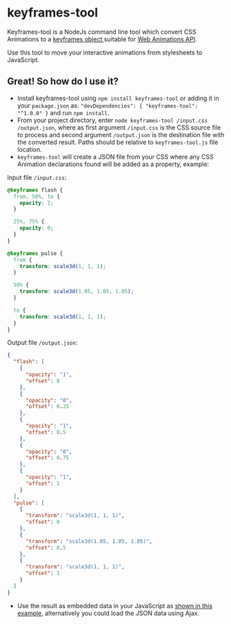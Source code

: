# keyframes-tool

Keyframes-tool is a NodeJs command line tool which convert CSS Animations to a [keyframes object ](https://w3c.github.io/web-animations/#processing-a-keyframes-argument) suitable for [Web Animations API](https://w3c.github.io/web-animations/).

Use this tool to move your interactive animations from stylesheets to JavaScript.


## Great! So how do I use it?

- Install keyframes-tool using `npm install keyframes-tool` or adding it in your `package.json` as: `"devDependencies": { "keyframes-tool": "^1.0.0" }` and run `npm install`.
- From your project directory, enter `node keyframes-tool /input.css /output.json`,
where as first argument `/input.css` is the CSS source file to process and second argument `/output.json` is the destination file with the converted result.
Paths should be relative to `keyframes-tool.js` file location.
- `keyframes-tool` will create a JSON file from your CSS where any CSS Animation declarations found will be added as a property, example:

Input file `/input.css`:
```css
@keyframes flash {
  from, 50%, to {
    opacity: 1;
  }

  25%, 75% {
    opacity: 0;
  }
}

@keyframes pulse {
  from {
    transform: scale3d(1, 1, 1);
  }

  50% {
    transform: scale3d(1.05, 1.05, 1.05);
  }

  to {
    transform: scale3d(1, 1, 1);
  }
}

```
Output file `/output.json`:

```json
{
  "flash": [
    {
      "opacity": "1",
      "offset": 0
    },
    {
      "opacity": "0",
      "offset": 0.25
    },
    {
      "opacity": "1",
      "offset": 0.5
    },
    {
      "opacity": "0",
      "offset": 0.75
    },
    {
      "opacity": "1",
      "offset": 1
    }
  ],
  "pulse": [
    {
      "transform": "scale3d(1, 1, 1)",
      "offset": 0
    },
    {
      "transform": "scale3d(1.05, 1.05, 1.05)",
      "offset": 0.5
    },
    {
      "transform": "scale3d(1, 1, 1)",
      "offset": 1
    }
  ]
}
```
- Use the result as embedded data in your JavaScript as [shown in this example](http://codepen.io/gibbok/pen/ENpqZO), alternatively you could load the JSON data using Ajax.